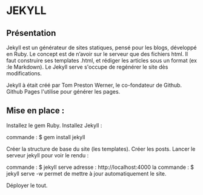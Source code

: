 

# JEKYLL #

## Présentation ##



Jekyll est un générateur de sites statiques, pensé pour les blogs, développé en Ruby. Le concept est de n’avoir sur le serveur que des fichiers html. Il faut construire ses  templates .html, et rédiger les articles sous un format (ex :le Markdown). Le Jekyll serve s'occupe de regénérer le site dès modifications.

Jekyll à était créé par Tom Preston Werner, le co-fondateur de Github. Github Pages l'utilise pour générer les pages. 


## Mise en place : ##

Installez le gem Ruby.
Installez Jekyll :

commande : $ gem install jekyll

Créer la structure de base du site (les templates).
Créer les posts.
Lancer le serveur jekyll pour voir le rendu :

commande : $ jekyll serve
adresse : http://localhost:4000
la commande : $ jekyll serve -w permet de mettre à jour automatiquement le site.


Déployer le tout.






    

